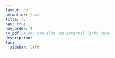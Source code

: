 ```yaml
---
layout: cv
permalink: /cv/
title: cv 
nav: true
nav_order: 4
cv_pdf: # you can also use external links here
description: 
toc:
  sidebar: left
---
```

